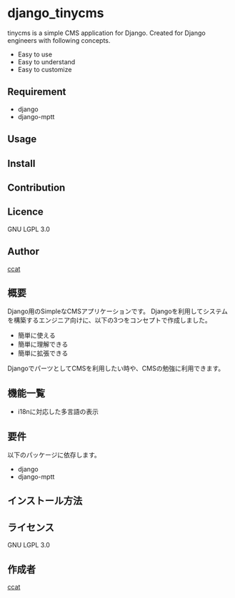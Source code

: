 django_tinycms
==============
tinycms is a simple CMS application for Django.
Created for Django engineers with following concepts.
* Easy to use
* Easy to understand
* Easy to customize


## Requirement
* django
* django-mptt

## Usage



## Install



## Contribution

## Licence

GNU LGPL 3.0

## Author

[ccat](https://github.com/ccat)








## 概要
Django用のSimpleなCMSアプリケーションです。
Djangoを利用してシステムを構築するエンジニア向けに、以下の3つをコンセプトで作成しました。
* 簡単に使える
* 簡単に理解できる
* 簡単に拡張できる

DjangoでパーツとしてCMSを利用したい時や、CMSの勉強に利用できます。

## 機能一覧
* i18nに対応した多言語の表示


## 要件
以下のパッケージに依存します。

* django
* django-mptt


## インストール方法


## ライセンス

GNU LGPL 3.0

## 作成者

[ccat](https://github.com/ccat)


